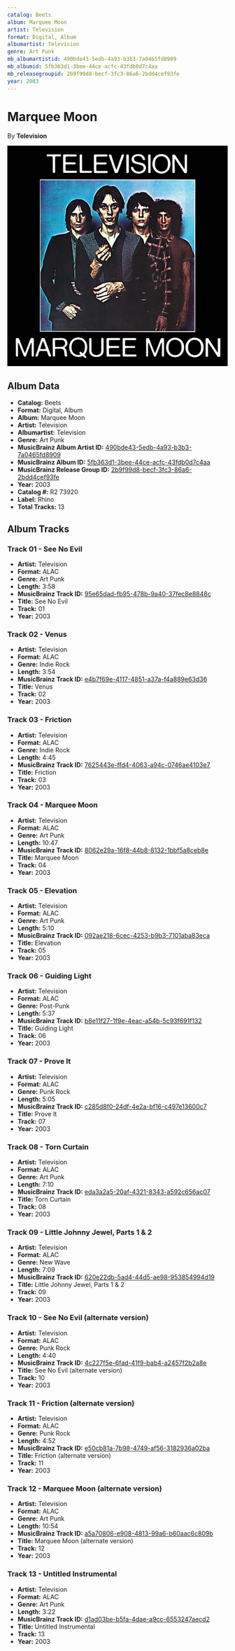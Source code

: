 ```yaml
---
catalog: Beets
album: Marquee Moon
artist: Television
format: Digital, Album
albumartist: Television
genre: Art Punk
mb_albumartistid: 490bde43-5edb-4a93-b3b3-7a0465fd8909
mb_albumid: 5fb363d1-3bee-44ce-acfc-43fdb0d7c4aa
mb_releasegroupid: 2b9f99d8-becf-3fc3-86a6-2bdd4cef93fe
year: 2003
---
```


# Marquee Moon

By **Television**

![](../../assets/beetscovers/Television-Marquee_Moon.jpg)

## Album Data

- **Catalog:** Beets
- **Format:** Digital, Album
- **Album:** Marquee Moon
- **Artist:** Television
- **Albumartist:** Television
- **Genre:** Art Punk
- **MusicBrainz Album Artist ID:** [490bde43-5edb-4a93-b3b3-7a0465fd8909](https://musicbrainz.org/artist/490bde43-5edb-4a93-b3b3-7a0465fd8909)
- **MusicBrainz Album ID:** [5fb363d1-3bee-44ce-acfc-43fdb0d7c4aa](https://musicbrainz.org/release/5fb363d1-3bee-44ce-acfc-43fdb0d7c4aa)
- **MusicBrainz Release Group ID:** [2b9f99d8-becf-3fc3-86a6-2bdd4cef93fe](https://musicbrainz.org/release-group/2b9f99d8-becf-3fc3-86a6-2bdd4cef93fe)
- **Year:** 2003
- **Catalog #:** R2 73920
- **Label:** Rhino
- **Total Tracks:** 13

## Album Tracks

### Track 01 - See No Evil

- **Artist:** Television
- **Format:** ALAC
- **Genre:** Art Punk
- **Length:** 3:58
- **MusicBrainz Track ID:** [95e65dad-fb95-478b-9a40-37fec8e8848c](https://musicbrainz.org/recording/95e65dad-fb95-478b-9a40-37fec8e8848c)
- **Title:** See No Evil
- **Track:** 01
- **Year:** 2003

### Track 02 - Venus

- **Artist:** Television
- **Format:** ALAC
- **Genre:** Indie Rock
- **Length:** 3:54
- **MusicBrainz Track ID:** [e4b7f69e-4117-4851-a37a-f4a889e63d36](https://musicbrainz.org/recording/e4b7f69e-4117-4851-a37a-f4a889e63d36)
- **Title:** Venus
- **Track:** 02
- **Year:** 2003

### Track 03 - Friction

- **Artist:** Television
- **Format:** ALAC
- **Genre:** Indie Rock
- **Length:** 4:45
- **MusicBrainz Track ID:** [7625443e-ffd4-4063-a94c-0746ae4103e7](https://musicbrainz.org/recording/7625443e-ffd4-4063-a94c-0746ae4103e7)
- **Title:** Friction
- **Track:** 03
- **Year:** 2003

### Track 04 - Marquee Moon

- **Artist:** Television
- **Format:** ALAC
- **Genre:** Art Punk
- **Length:** 10:47
- **MusicBrainz Track ID:** [8062e29a-16f8-44b8-8132-1bbf5a8ceb8e](https://musicbrainz.org/recording/8062e29a-16f8-44b8-8132-1bbf5a8ceb8e)
- **Title:** Marquee Moon
- **Track:** 04
- **Year:** 2003

### Track 05 - Elevation

- **Artist:** Television
- **Format:** ALAC
- **Genre:** Art Punk
- **Length:** 5:10
- **MusicBrainz Track ID:** [092ae218-6cec-4253-b9b3-7101aba83eca](https://musicbrainz.org/recording/092ae218-6cec-4253-b9b3-7101aba83eca)
- **Title:** Elevation
- **Track:** 05
- **Year:** 2003

### Track 06 - Guiding Light

- **Artist:** Television
- **Format:** ALAC
- **Genre:** Post-Punk
- **Length:** 5:37
- **MusicBrainz Track ID:** [b8e11f27-1f9e-4eac-a54b-5c93f691f132](https://musicbrainz.org/recording/b8e11f27-1f9e-4eac-a54b-5c93f691f132)
- **Title:** Guiding Light
- **Track:** 06
- **Year:** 2003

### Track 07 - Prove It

- **Artist:** Television
- **Format:** ALAC
- **Genre:** Punk Rock
- **Length:** 5:05
- **MusicBrainz Track ID:** [c285d8f0-24df-4e2a-bf16-c497e13600c7](https://musicbrainz.org/recording/c285d8f0-24df-4e2a-bf16-c497e13600c7)
- **Title:** Prove It
- **Track:** 07
- **Year:** 2003

### Track 08 - Torn Curtain

- **Artist:** Television
- **Format:** ALAC
- **Genre:** Art Punk
- **Length:** 7:10
- **MusicBrainz Track ID:** [eda3a2a5-20af-4321-8343-a592c656ac07](https://musicbrainz.org/recording/eda3a2a5-20af-4321-8343-a592c656ac07)
- **Title:** Torn Curtain
- **Track:** 08
- **Year:** 2003

### Track 09 - Little Johnny Jewel, Parts 1 & 2

- **Artist:** Television
- **Format:** ALAC
- **Genre:** New Wave
- **Length:** 7:09
- **MusicBrainz Track ID:** [620e22db-5ad4-44d5-ae98-953854994d19](https://musicbrainz.org/recording/620e22db-5ad4-44d5-ae98-953854994d19)
- **Title:** Little Johnny Jewel, Parts 1 & 2
- **Track:** 09
- **Year:** 2003

### Track 10 - See No Evil (alternate version)

- **Artist:** Television
- **Format:** ALAC
- **Genre:** Punk Rock
- **Length:** 4:40
- **MusicBrainz Track ID:** [4c227f5e-6fad-41f9-bab4-a2457f2b2a8e](https://musicbrainz.org/recording/4c227f5e-6fad-41f9-bab4-a2457f2b2a8e)
- **Title:** See No Evil (alternate version)
- **Track:** 10
- **Year:** 2003

### Track 11 - Friction (alternate version)

- **Artist:** Television
- **Format:** ALAC
- **Genre:** Punk Rock
- **Length:** 4:52
- **MusicBrainz Track ID:** [e50cb81a-7b98-4749-af56-3182936a02ba](https://musicbrainz.org/recording/e50cb81a-7b98-4749-af56-3182936a02ba)
- **Title:** Friction (alternate version)
- **Track:** 11
- **Year:** 2003

### Track 12 - Marquee Moon (alternate version)

- **Artist:** Television
- **Format:** ALAC
- **Genre:** Art Punk
- **Length:** 10:54
- **MusicBrainz Track ID:** [a5a70806-e908-4813-99a6-b60aac6c809b](https://musicbrainz.org/recording/a5a70806-e908-4813-99a6-b60aac6c809b)
- **Title:** Marquee Moon (alternate version)
- **Track:** 12
- **Year:** 2003

### Track 13 - Untitled Instrumental

- **Artist:** Television
- **Format:** ALAC
- **Genre:** Art Punk
- **Length:** 3:22
- **MusicBrainz Track ID:** [d1ad03be-b5fa-4dae-a9cc-6553247aecd2](https://musicbrainz.org/recording/d1ad03be-b5fa-4dae-a9cc-6553247aecd2)
- **Title:** Untitled Instrumental
- **Track:** 13
- **Year:** 2003

